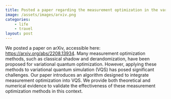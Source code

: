 ```yaml
---
title: Posted a paper regarding the measurement optimization in the variational time evolution.
image: /assets/images/arxiv.png
categories:
    - life
    - travel
layout: post
---
```

We posted a paper on arXiv, accessible here: https://arxiv.org/abs/2208.13934. Many measurement optimization methods, such as classical shadow and derandomization, have been proposed for variational quantum optimization. 
However, applying these methods to variational quantum simulation (VQS) has posed significant challenges. Our paper introduces an algorithm designed to integrate measurement optimization into VQS. We provide both theoretical and numerical evidence to validate the effectiveness of these measurement optimization methods in this context.